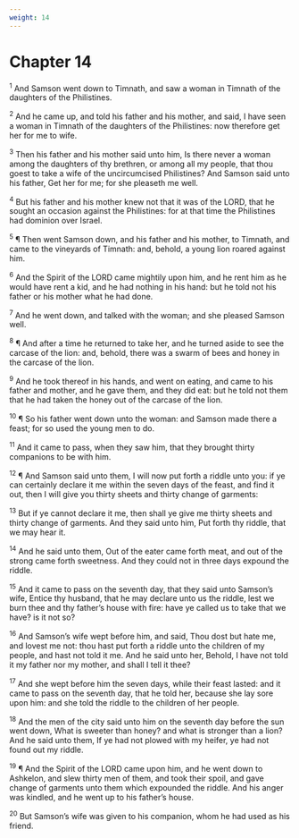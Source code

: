 ```yaml
---
weight: 14
---
```


# Chapter 14

<sup>1</sup> And Samson went down to Timnath, and saw a woman in Timnath of the daughters of the Philistines. 

<sup>2</sup> And he came up, and told his father and his mother, and said, I have seen a woman in Timnath of the daughters of the Philistines: now therefore get her for me to wife. 

<sup>3</sup> Then his father and his mother said unto him, Is there never a woman among the daughters of thy brethren, or among all my people, that thou goest to take a wife of the uncircumcised Philistines? And Samson said unto his father, Get her for me; for she pleaseth me well. 

<sup>4</sup> But his father and his mother knew not that it was of the LORD, that he sought an occasion against the Philistines: for at that time the Philistines had dominion over Israel. 

<sup>5</sup> ¶ Then went Samson down, and his father and his mother, to Timnath, and came to the vineyards of Timnath: and, behold, a young lion roared against him. 

<sup>6</sup> And the Spirit of the LORD came mightily upon him, and he rent him as he would have rent a kid, and he had nothing in his hand: but he told not his father or his mother what he had done. 

<sup>7</sup> And he went down, and talked with the woman; and she pleased Samson well. 

<sup>8</sup> ¶ And after a time he returned to take her, and he turned aside to see the carcase of the lion: and, behold, there was a swarm of bees and honey in the carcase of the lion. 

<sup>9</sup> And he took thereof in his hands, and went on eating, and came to his father and mother, and he gave them, and they did eat: but he told not them that he had taken the honey out of the carcase of the lion. 

<sup>10</sup> ¶ So his father went down unto the woman: and Samson made there a feast; for so used the young men to do. 

<sup>11</sup> And it came to pass, when they saw him, that they brought thirty companions to be with him. 

<sup>12</sup> ¶ And Samson said unto them, I will now put forth a riddle unto you: if ye can certainly declare it me within the seven days of the feast, and find it out, then I will give you thirty sheets and thirty change of garments: 

<sup>13</sup> But if ye cannot declare it me, then shall ye give me thirty sheets and thirty change of garments. And they said unto him, Put forth thy riddle, that we may hear it. 

<sup>14</sup> And he said unto them, Out of the eater came forth meat, and out of the strong came forth sweetness. And they could not in three days expound the riddle. 

<sup>15</sup> And it came to pass on the seventh day, that they said unto Samson’s wife, Entice thy husband, that he may declare unto us the riddle, lest we burn thee and thy father’s house with fire: have ye called us to take that we have? is it not so? 

<sup>16</sup> And Samson’s wife wept before him, and said, Thou dost but hate me, and lovest me not: thou hast put forth a riddle unto the children of my people, and hast not told it me. And he said unto her, Behold, I have not told it my father nor my mother, and shall I tell it thee? 

<sup>17</sup> And she wept before him the seven days, while their feast lasted: and it came to pass on the seventh day, that he told her, because she lay sore upon him: and she told the riddle to the children of her people. 

<sup>18</sup> And the men of the city said unto him on the seventh day before the sun went down, What is sweeter than honey? and what is stronger than a lion? And he said unto them, If ye had not plowed with my heifer, ye had not found out my riddle. 

<sup>19</sup> ¶ And the Spirit of the LORD came upon him, and he went down to Ashkelon, and slew thirty men of them, and took their spoil, and gave change of garments unto them which expounded the riddle. And his anger was kindled, and he went up to his father’s house. 

<sup>20</sup> But Samson’s wife was given to his companion, whom he had used as his friend. 


